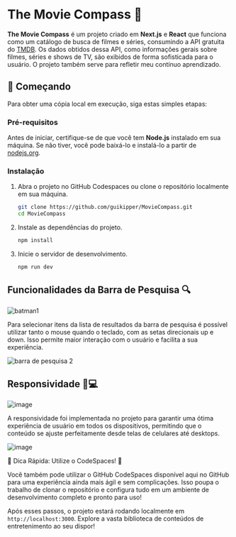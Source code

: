 # The Movie Compass 🧭

**The Movie Compass** é um projeto criado em **Next.js** e **React** que funciona como um catálogo de busca de filmes e séries, consumindo a API gratuita do [TMDB](https://www.themoviedb.org/). Os dados obtidos dessa API, como informações gerais sobre filmes, séries e shows de TV, são exibidos de forma sofisticada para o usuário. O projeto também serve para refletir meu contínuo aprendizado.

## 🚀 Começando

Para obter uma cópia local em execução, siga estas simples etapas:

### Pré-requisitos

Antes de iniciar, certifique-se de que você tem **Node.js** instalado em sua máquina. Se não tiver, você pode baixá-lo e instalá-lo a partir de [nodejs.org](https://nodejs.org/).

### Instalação

1. Abra o projeto no GitHub Codespaces ou clone o repositório localmente em sua máquina.

    ```bash
    git clone https://github.com/guikipper/MovieCompass.git
    cd MovieCompass
    ```

2. Instale as dependências do projeto.

    ```bash
    npm install
    ```

3. Inicie o servidor de desenvolvimento.

    ```bash
    npm run dev
    ```
## Funcionalidades da Barra de Pesquisa 🔍
![batman1](https://github.com/guikipper/MovieCompass/assets/33471042/f0de9350-84e7-42af-b182-692d46d5d6d2)


Para selecionar itens da lista de resultados da barra de pesquisa é possível utilizar tanto o mouse quando o teclado, com as setas direcionais up e down. Isso permite maior interação com o usuário e facilita a sua experiência.


![barra de pesquisa 2](https://github.com/guikipper/MovieCompass/assets/33471042/c54c9763-d78c-4b7f-98ec-33240d47e24c)


## Responsividade 📱💻
![image](https://github.com/guikipper/MovieCompass/assets/33471042/95f08262-4598-486d-94fb-5f227c5d286f)


A responsividade foi implementada no projeto para garantir uma ótima experiência de usuário em todos os dispositivos, permitindo que o conteúdo se ajuste perfeitamente desde telas de celulares até desktops. 


![image](https://github.com/guikipper/MovieCompass/assets/33471042/7183ceb8-651d-481e-a455-0e8355043388)

    
🌟 Dica Rápida: Utilize o CodeSpaces! 🌟

Você também pode utilizar o GitHub CodeSpaces disponível aqui no GitHub para uma experiência ainda mais ágil e sem complicações. Isso poupa o trabalho de clonar o repositório e configura tudo em um ambiente de desenvolvimento completo e pronto para uso!

Após esses passos, o projeto estará rodando localmente em `http://localhost:3000`. Explore a vasta biblioteca de conteúdos de entretenimento ao seu dispor!
